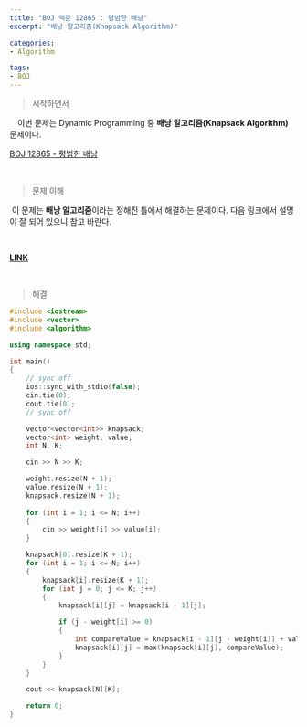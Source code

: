 ```yaml
---
title: "BOJ 백준 12865 : 평범한 배낭"
excerpt: "배낭 알고리즘(Knapsack Algorithm)"

categories:
- Algorithm

tags:
- BOJ
---
```


> 시작하면서

　이번 문제는 Dynamic Programming 중 **배낭 알고리즘(Knapsack Algorithm)** 문제이다.

[BOJ 12865 - 평범한 배낭](https://www.acmicpc.net/problem/12865)    

​    

> 문제 이해

​	이 문제는 **배낭 알고리즘**이라는 정해진 틀에서 해결하는 문제이다. 다음 링크에서 설명이 잘 되어 있으니 참고 바란다.

​    

**[LINK](https://naivep.tistory.com/72)**

​    

>해결

```c++
#include <iostream>
#include <vector>
#include <algorithm>

using namespace std;

int main()
{
    // sync off
    ios::sync_with_stdio(false);
    cin.tie(0);
    cout.tie(0);
    // sync off

    vector<vector<int>> knapsack;
    vector<int> weight, value;
    int N, K;

    cin >> N >> K;

    weight.resize(N + 1);
    value.resize(N + 1);
    knapsack.resize(N + 1);
    
    for (int i = 1; i <= N; i++)
    {
        cin >> weight[i] >> value[i];
    }

    knapsack[0].resize(K + 1);
    for (int i = 1; i <= N; i++)
    {
        knapsack[i].resize(K + 1);
        for (int j = 0; j <= K; j++)
        {
            knapsack[i][j] = knapsack[i - 1][j];

            if (j - weight[i] >= 0)
            {
                int compareValue = knapsack[i - 1][j - weight[i]] + value[i];
                knapsack[i][j] = max(knapsack[i][j], compareValue);
            }
        }
    }

    cout << knapsack[N][K];

    return 0;
}
```


